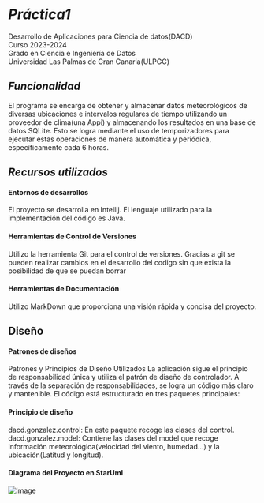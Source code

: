 # _Práctica1_
Desarrollo de Aplicaciones para Ciencia de datos(DACD)  
Curso 2023-2024  
Grado en Ciencia e Ingeniería de Datos  
Universidad Las Palmas de Gran Canaria(ULPGC)  


## _Funcionalidad_
 El programa se encarga de obtener y almacenar datos meteorológicos de diversas ubicaciones e intervalos regulares de tiempo utilizando un proveedor de clima(una Appi) y almacenando los resultados en una base de datos SQLite. Esto se logra mediante el uso de temporizadores para ejecutar estas operaciones de manera automática y periódica, específicamente cada 6 horas.

## _Recursos utilizados_

#### Entornos de desarrollos

El proyecto se desarrolla en Intellij. El lenguaje utilizado para la implementación del código es Java.

#### Herramientas de Control de Versiones

Utilizo la herramienta Git para el control de versiones. Gracias a git se pueden realizar cambios en el desarrollo del codigo sin que exista la posibilidad de que se puedan borrar

#### Herramientas de Documentación

Utilizo MarkDown que proporciona una visión rápida y concisa del proyecto.




## Diseño

#### Patrones de diseños
Patrones y Principios de Diseño Utilizados
La aplicación sigue el principio de responsabilidad única y utiliza el patrón de diseño de controlador. A través de la separación de responsabilidades, se logra un código más claro y mantenible. El código está estructurado en tres paquetes principales:


#### Principio de diseño
dacd.gonzalez.control:  En este paquete recoge las clases del control.
dacd.gonzalez.model: Contiene las clases del model que recoge  información meteorológica(velocidad del viento, humedad...) y la ubicación(Latitud y longitud).


#### Diagrama del Proyecto en StarUml
![image](https://github.com/javierglezbenitez/javierglezbenitez/assets/145259489/0648d2e7-3c9d-4458-a252-16d51f57e309)


